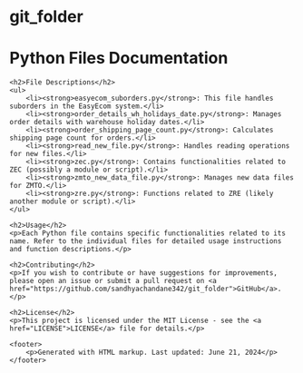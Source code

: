 # git_folder
<!DOCTYPE html>
<html lang="en">
<head>
    <meta charset="UTF-8">
    <meta name="viewport" content="width=device-width, initial-scale=1.0">
    <title>Python Files Documentation</title>
</head>
<body>
    <h1>Python Files Documentation</h1>
    
    <h2>File Descriptions</h2>
    <ul>
        <li><strong>easyecom_suborders.py</strong>: This file handles suborders in the EasyEcom system.</li>
        <li><strong>order_details_wh_holidays_date.py</strong>: Manages order details with warehouse holiday dates.</li>
        <li><strong>order_shipping_page_count.py</strong>: Calculates shipping page count for orders.</li>
        <li><strong>read_new_file.py</strong>: Handles reading operations for new files.</li>
        <li><strong>zec.py</strong>: Contains functionalities related to ZEC (possibly a module or script).</li>
        <li><strong>zmto_new_data_file.py</strong>: Manages new data files for ZMTO.</li>
        <li><strong>zre.py</strong>: Functions related to ZRE (likely another module or script).</li>
    </ul>
    
    <h2>Usage</h2>
    <p>Each Python file contains specific functionalities related to its name. Refer to the individual files for detailed usage instructions and function descriptions.</p>
    
    <h2>Contributing</h2>
    <p>If you wish to contribute or have suggestions for improvements, please open an issue or submit a pull request on <a href="https://github.com/sandhyachandane342/git_folder">GitHub</a>.</p>
    
    <h2>License</h2>
    <p>This project is licensed under the MIT License - see the <a href="LICENSE">LICENSE</a> file for details.</p>
    
    <footer>
        <p>Generated with HTML markup. Last updated: June 21, 2024</p>
    </footer>
</body>
</html>

